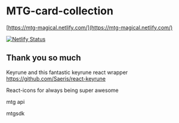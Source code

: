 # MTG-card-collection

[https://mtg-magical.netlify.com/](https://mtg-magical.netlify.com/)

[![Netlify Status](https://api.netlify.com/api/v1/badges/aee04681-609c-4aae-810e-5b6d00734f84/deploy-status)](https://app.netlify.com/sites/mtg-magical/deploys)


## Thank you so much
Keyrune and this fantastic keyrune react wrapper
https://github.com/Saeris/react-keyrune

React-icons for always being super awesome

mtg api

mtgsdk

